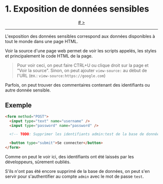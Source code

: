 # 1. Exposition de données sensibles

<p align="center">
  <a href="#"># ></a>
</p>

---

L'exposition des données sensibles correspond aux données disponibles
à tout le monde dans une page HTML.

Voir la source d'une page web permet de voir les scripts appelés, les styles et principalement
le code HTML de la page.

> Pour voir ceci, on peut faire CTRL+U ou clique droit sur la page et "Voir la source".
> Sinon, on peut ajouter `view-source:` au début de l'URL (ex.: `view-source:https://google.com`)

Parfois, on peut trouver des commentaires contenant des identifiants ou autre donnée sensible.

## Exemple

```html
<form method="POST">
  <input type="text" name="username" />
  <input type="password" name="password" />

  <!-- TODO: Supprimer les identifiants admin:test de la base de données -->

  <button type="submit">Se connecter</button>
</form>
```

Comme on peut le voir ici, des identifiants ont été laissés par les développeurs, sûrement oubliés.

S'ils n'ont pas été encore supprimé de la base de données, on peut s'en servir pour s'authentifier
au compte `admin` avec le mot de passe `test`.